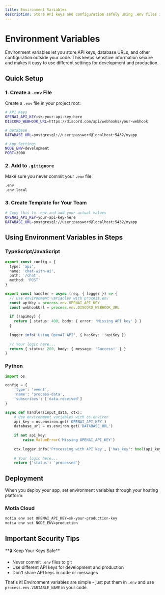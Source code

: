 ```yaml
---
title: Environment Variables
description: Store API keys and configuration safely using .env files in your Motia apps.
---
```


# Environment Variables

Environment variables let you store API keys, database URLs, and other configuration outside your code. This keeps sensitive information secure and makes it easy to use different settings for development and production.

## Quick Setup

### 1. Create a `.env` File

Create a `.env` file in your project root:

```bash title=".env"
# API Keys
OPENAI_API_KEY=sk-your-api-key-here
DISCORD_WEBHOOK_URL=https://discord.com/api/webhooks/your-webhook

# Database  
DATABASE_URL=postgresql://user:password@localhost:5432/myapp

# App Settings
NODE_ENV=development
PORT=3000
```

### 2. Add to `.gitignore`

Make sure you never commit your `.env` file:

```bash title=".gitignore"
.env
.env.local
```

### 3. Create Template for Your Team

```bash title=".env.example"
# Copy this to .env and add your actual values
OPENAI_API_KEY=your-api-key-here
DATABASE_URL=postgresql://user:password@localhost:5432/myapp
```

## Using Environment Variables in Steps

### TypeScript/JavaScript

```typescript title="my-step.step.ts"
export const config = {
  type: 'api',
  name: 'chat-with-ai',
  path: '/chat',
  method: 'POST'
}

export const handler = async (req, { logger }) => {
  // Use environment variables with process.env
  const apiKey = process.env.OPENAI_API_KEY
  const webhookUrl = process.env.DISCORD_WEBHOOK_URL
  
  if (!apiKey) {
    return { status: 400, body: { error: 'Missing API key' } }
  }
  
  logger.info('Using OpenAI API', { hasKey: !!apiKey })
  
  // Your logic here...
  return { status: 200, body: { message: 'Success!' } }
}
```

### Python

```python title="my-step.step.py"
import os

config = {
    'type': 'event', 
    'name': 'process-data',
    'subscribes': ['data.received']
}

async def handler(input_data, ctx):
    # Use environment variables with os.environ
    api_key = os.environ.get('OPENAI_API_KEY')
    database_url = os.environ.get('DATABASE_URL')
    
    if not api_key:
        raise ValueError('Missing OPENAI_API_KEY')
    
    ctx.logger.info('Processing with API key', {'has_key': bool(api_key)})
    
    # Your logic here...
    return {'status': 'processed'}
```

## Deployment

When you deploy your app, set environment variables through your hosting platform:

### Motia Cloud
```bash
motia env set OPENAI_API_KEY=sk-your-production-key
motia env set NODE_ENV=production
```

## Important Security Tips

<Callout type="warning">
**🔒 Keep Your Keys Safe**

- Never commit `.env` files to git
- Use different API keys for development and production  
- Don't share API keys in code or messages
</Callout>

That's it! Environment variables are simple - just put them in `.env` and use `process.env.VARIABLE_NAME` in your code.

